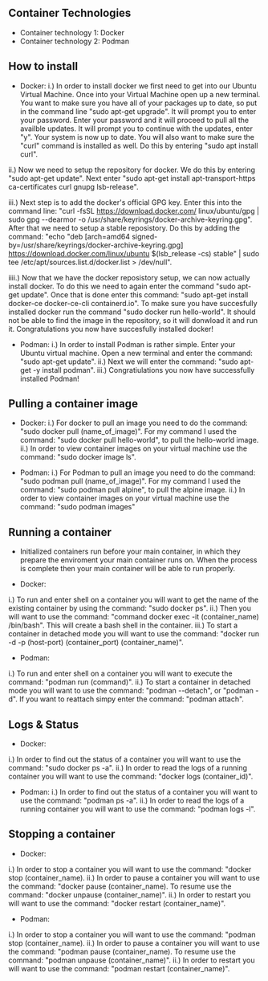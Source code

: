 ## Container Technologies

- Container technology 1: Docker
- Container technology 2: Podman 

## How to install

- Docker: 
i.) In order to install docker we first need to get into our Ubuntu Virtual Machine. Once into your Virtual Machine open up a new terminal. You want to make sure you have all of your packages up to date, so put in the command line "sudo apt-get upgrade". It will prompt you to enter your password. Enter your password and it will proceed to pull all the availble updates. It will prompt you to continue with the updates, enter "y". Your system is now up to date. You will also want to make sure the "curl" command is installed as well. Do this by entering "sudo apt install curl". 

ii.) Now we need to setup the repository for docker. We do this by entering "sudo apt-get update". Next enter "sudo apt-get install apt-transport-https ca-certificates curl gnupg lsb-release". 

iii.) Next step is to add the docker's official GPG key. Enter this into the command line: "curl -fsSL https://download.docker.com/  linux/ubuntu/gpg | sudo gpg --dearmor -o /usr/share/keyrings/docker-archive-keyring.gpg". 
    After that we need to setup a stable reposistory. Do this by adding the command: "echo "deb [arch=amd64 signed-by=/usr/share/keyrings/docker-archive-keyring.gpg] https://download.docker.com/linux/ubuntu $(lsb_release -cs) stable" | sudo tee /etc/apt/sources.list.d/docker.list > /dev/null". 

iiii.) Now that we have the docker reposistory setup, we can now actually install docker. To do this we need to again enter the command "sudo apt-get update". Once that is done enter this command: "sudo apt-get install docker-ce docker-ce-cli containerd.io". To make sure you have succesfully installed docker run the command "sudo docker run hello-world". It should not be able to find the image in the repository, so it will donwload it and run it. Congratulations you now have succesfully installed docker!

- Podman: 
i.) In order to install Podman is rather simple. Enter your Ubuntu virtual machine. Open a new terminal and enter the command: "sudo apt-get update". 
ii.) Next we will enter the command: "sudo apt-get -y install podman".
iii.) Congratiulations you now have successfully installed Podman!

## Pulling a container image

- Docker: 
i.) For docker to pull an image you need to do the command: "sudo docker pull (name_of_image)". For my command I used the command: "sudo docker pull hello-world", to pull the hello-world image. 
ii.) In order to view container images on your virtual machine use the command: "sudo docker image ls". 

- Podman:
i.) For Podman to pull an image you need to do the command: "sudo podman pull (name_of_image)". For my command I used the command: "sudo podman pull alpine", to pull the alpine image. 
ii.) In order to view container images on your virtual machine use the command: "sudo podman images"

## Running a container

- Initialized containers run before your main container, in which they prepare the enviroment your main container runs on. When the process is complete then your main container will be able to run properly. 

- Docker: 

i.) To run and enter shell on a container you will want to get the name of the existing container by using the command: "sudo docker ps". 
ii.) Then you will want to use the command: "command docker exec -it (container_name) /bin/bash". This will create a bash shell in the container. 
iii.) To start a container in detached mode you will want to use the command: "docker run -d -p (host-port) (container_port) (container_name)". 

- Podman: 

i.) To run and enter shell on a container you will want to execute the command: "podman run (command)". 
ii.) To start a container in detached mode you will want to use the command: "podman --detach", or "podman -d". If you want to reattach simpy enter the command: "podman attach". 

## Logs & Status

- Docker: 

i.) In order to find out the status of a container you will want to use the command: "sudo docker ps -a". 
ii.) In order to read the logs of a running container you will want to use the command: "docker logs (container_id)". 

- Podman:
i.) In order to find out the status of a container you will want to use the command: "podman ps -a". 
ii.) In order to read the logs of a running container you will want to use the command: "podman logs -l". 

## Stopping a container
- Docker: 

i.) In order to stop a container you will want to use the command: "docker stop (container_name).
ii.) In order to pause a container you will want to use the command: "docker pause (container_name). To resume use the command: "docker unpause (container_name)". 
ii.) In order to restart you will want to use the command: "docker restart (container_name)". 

- Podman:

i.) In order to stop a container you will want to use the command: "podman stop (container_name).
ii.) In order to pause a container you will want to use the command: "podman pause (container_name). To resume use the command: "podman unpause (container_name)". 
ii.) In order to restart you will want to use the command: "podman restart (container_name)".